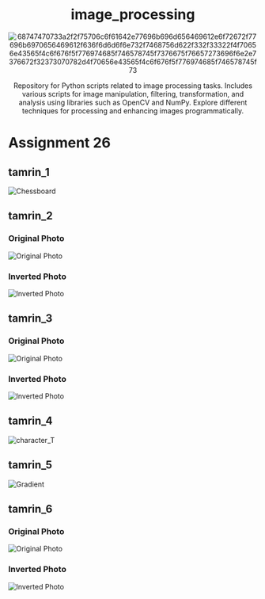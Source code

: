 <div align="center">
  
# image_processing

![68747470733a2f2f75706c6f61642e77696b696d656469612e6f72672f77696b6970656469612f636f6d6d6f6e732f7468756d622f332f33322f4f70656e43565f4c6f676f5f776974685f746578745f7376675f76657273696f6e2e7376672f32373070782d4f70656e43565f4c6f676f5f776974685f746578745f73](https://github.com/SadeghShabestani/image_processing/assets/80578594/d1f5a94a-a530-414b-ba8c-c143b2d45848)

Repository for Python scripts related to image processing tasks. Includes various scripts for image manipulation, filtering, transformation, and analysis using libraries such as OpenCV and NumPy. Explore different techniques for processing and enhancing images programmatically.

</div>

# Assignment 26
## tamrin_1
![Chessboard](https://github.com/SadeghShabestani/image_processing/assets/80578594/7148698e-be1f-4ca4-b3b8-65aa7aa5a6db)


## tamrin_2
### Original Photo
![Original Photo](https://github.com/SadeghShabestani/image_processing/assets/80578594/6d337122-fb74-4787-9946-f76cf02576dc)
### Inverted Photo
![Inverted Photo](https://github.com/SadeghShabestani/image_processing/assets/80578594/2960ca4b-1021-4d93-b301-8b2f2b9d1b72)



## tamrin_3
### Original Photo
![Original Photo](https://github.com/SadeghShabestani/image_processing/assets/80578594/397f4193-19cf-4998-9c83-4026274e6e03)

### Inverted Photo
![Inverted Photo](https://github.com/SadeghShabestani/image_processing/assets/80578594/e729d907-ea29-4308-9c45-d97e233fda0c)

## tamrin_4
![character_T](https://github.com/SadeghShabestani/image_processing/assets/80578594/67a3649c-050b-49c4-8bee-1a8f07f9b9c1)

## tamrin_5
![Gradient](https://github.com/SadeghShabestani/image_processing/assets/80578594/ee16d5bc-d4ed-4b5f-b852-731beb6c7779)

## tamrin_6
### Original Photo
![Original Photo](https://github.com/SadeghShabestani/image_processing/assets/80578594/477c6678-b032-40b5-b074-ceee5009ef10)

### Inverted Photo
![Inverted Photo](https://github.com/SadeghShabestani/image_processing/assets/80578594/0be6fcd6-5929-435c-b7fd-47bedd06beba)

